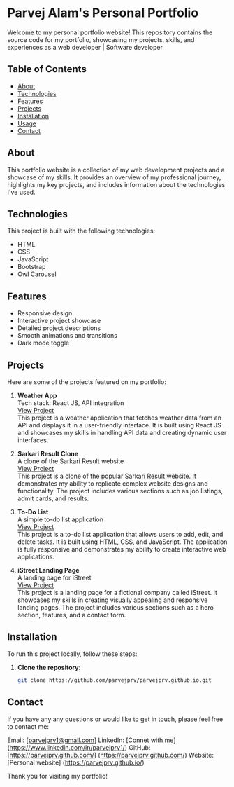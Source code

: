 # Parvej Alam's Personal Portfolio

Welcome to my personal portfolio website! This repository contains the source code for my portfolio, showcasing my projects, skills, and experiences as a web developer | Software developer.

## Table of Contents

- [About](#about)
- [Technologies](#technologies)
- [Features](#features)
- [Projects](#projects)
- [Installation](#installation)
- [Usage](#usage)
- [Contact](#contact)

## About

This portfolio website is a collection of my web development projects and a showcase of my skills. It provides an overview of my professional journey, highlights my key projects, and includes information about the technologies I've used.

## Technologies

This project is built with the following technologies:
- HTML
- CSS
- JavaScript
- Bootstrap
- Owl Carousel

## Features

- Responsive design
- Interactive project showcase
- Detailed project descriptions
- Smooth animations and transitions
- Dark mode toggle

## Projects

Here are some of the projects featured on my portfolio:

1. **Weather App**  
   Tech stack: React JS, API integration  
   [View Project](https://parvejprv.github.io/weather-app/)  
   This project is a weather application that fetches weather data from an API and displays it in a user-friendly interface. It is built using React JS and showcases my skills in handling API data and creating dynamic user interfaces.

2. **Sarkari Result Clone**  
   A clone of the Sarkari Result website  
   [View Project](https://parvejprv.github.io/sarkari-result-clone/)  
   This project is a clone of the popular Sarkari Result website. It demonstrates my ability to replicate complex website designs and functionality. The project includes various sections such as job listings, admit cards, and results.

3. **To-Do List**  
   A simple to-do list application  
   [View Project](https://parvejprv.github.io/todo-list/)  
   This project is a to-do list application that allows users to add, edit, and delete tasks. It is built using HTML, CSS, and JavaScript. The application is fully responsive and demonstrates my ability to create interactive web applications.

4. **iStreet Landing Page**  
   A landing page for iStreet  
   [View Project](https://parvejprv.github.io/avenger/8-LandingPage/)  
   This project is a landing page for a fictional company called iStreet. It showcases my skills in creating visually appealing and responsive landing pages. The project includes various sections such as a hero section, features, and a contact form.

## Installation

To run this project locally, follow these steps:

1. **Clone the repository**:
   ```sh
   git clone https://github.com/parvejprv/parvejprv.github.io.git

   ```

## Contact

If you have any any questions or would like to get in touch, please feel free to contact me:

Email: [parvejprv1@gmail.com]
LinkedIn: [Connet with me] (https://www.linkedin.com/in/parvejprv1/)
GitHub: [https://parvejprv.github.com/] (https://parvejprv.github.com/)
Website: [Personal website] (https://parvejprv.github.io/)

Thank you for visiting my portfolio!